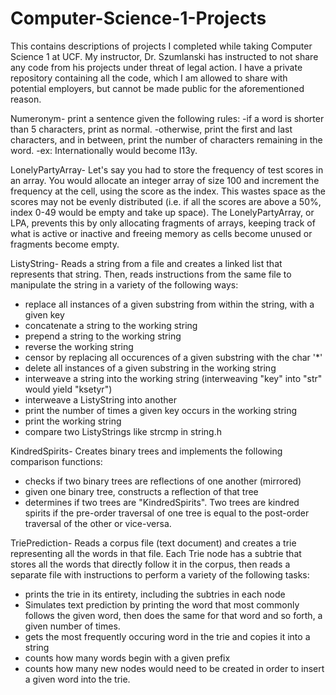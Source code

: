 # Computer-Science-1-Projects
This contains descriptions of projects I completed while taking Computer Science 1 at UCF. My instructor, Dr. Szumlanski has instructed to not share any code from his projects under threat of legal action. I have a private repository containing all the code, which I am allowed to share with potential employers, but cannot be made public for the aforementioned reason.

Numeronym- print a sentence given the following rules:
 -if a word is shorter than 5 characters, print as normal.
 -otherwise, print the first and last characters, and in between, print the number of characters remaining in the word.
 -ex: Internationally would become I13y.
 
LonelyPartyArray- Let's say you had to store the frequency of test scores in an array. You would allocate an integer array of size 100 and increment the frequency at the cell, using the score as the index. This wastes space as the scores may not be evenly distributed (i.e. if all the scores are above a 50%, index 0-49 would be empty and take up space). The LonelyPartyArray, or LPA, prevents this by only allocating fragments of arrays, keeping track of what is active or inactive and freeing memory as cells become unused or fragments become empty.

ListyString- Reads a string from a file and creates a linked list that represents that string. Then, reads instructions from the same file to manipulate the string in a variety of the following ways:
 - replace all instances of a given substring from within the string, with a given key
 - concatenate a string to the working string
 - prepend a string to the working string
 - reverse the working string
 - censor by replacing all occurences of a given substring with the char '*'
 - delete all instances of a given substring in the working string
 - interweave a string into the working string (interweaving "key" into "str" would yield "ksetyr")
 - interweave a ListyString into another
 - print the number of times a given key occurs in the working string
 - print the working string
 - compare two ListyStrings like strcmp in string.h

KindredSpirits- Creates binary trees and implements the following comparison functions:
 - checks if two binary trees are reflections of one another (mirrored)
 - given one binary tree, constructs a reflection of that tree
 - determines if two trees are "KindredSpirits". Two trees are kindred spirits if the pre-order traversal of one tree is equal to the post-order traversal of the other or vice-versa.

TriePrediction- Reads a corpus file (text document) and creates a trie representing all the words in that file. Each Trie node has a subtrie that stores all the words that directly follow it in the corpus, then reads a separate file with instructions to perform a variety of the following tasks:
 - prints the trie in its entirety, including the subtries in each node
 - Simulates text prediction by printing the word that most commonly follows the given word, then does the same for that word and so forth, a given number of times.
 - gets the most frequently occuring word in the trie and copies it into a string
 - counts how many words begin with a given prefix
 - counts how many new nodes would need to be created in order to insert a given word into the trie.


